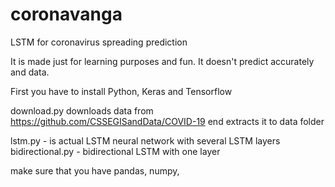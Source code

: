 # coronavanga
LSTM for coronavirus spreading prediction

It is made just for learning purposes and fun.
It doesn't predict accurately and data.


First you have to install Python, Keras and Tensorflow



download.py downloads data from https://github.com/CSSEGISandData/COVID-19 end extracts it to data folder

lstm.py - is actual LSTM neural network with several LSTM layers
bidirectional.py - bidirectional LSTM with one layer

make sure that you have pandas, numpy,
